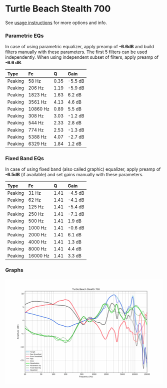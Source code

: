 # Turtle Beach Stealth 700
See [usage instructions](https://github.com/jaakkopasanen/AutoEq#usage) for more options and info.

### Parametric EQs
In case of using parametric equalizer, apply preamp of **-6.6dB** and build filters manually
with these parameters. The first 5 filters can be used independently.
When using independent subset of filters, apply preamp of **-6.6 dB**.

| Type    | Fc       |    Q | Gain    |
|:--------|:---------|:-----|:--------|
| Peaking | 58 Hz    | 0.35 | -5.5 dB |
| Peaking | 206 Hz   | 1.19 | -5.9 dB |
| Peaking | 1823 Hz  | 1.63 | 6.2 dB  |
| Peaking | 3561 Hz  | 4.13 | 4.6 dB  |
| Peaking | 10860 Hz | 0.89 | 5.5 dB  |
| Peaking | 308 Hz   | 3.03 | -1.2 dB |
| Peaking | 544 Hz   | 2.33 | 2.8 dB  |
| Peaking | 774 Hz   | 2.53 | -1.3 dB |
| Peaking | 5388 Hz  | 4.07 | -2.7 dB |
| Peaking | 6329 Hz  | 1.84 | 1.2 dB  |

### Fixed Band EQs
In case of using fixed band (also called graphic) equalizer, apply preamp of **-6.5dB**
(if available) and set gains manually with these parameters.

| Type    | Fc       |    Q | Gain    |
|:--------|:---------|:-----|:--------|
| Peaking | 31 Hz    | 1.41 | -4.5 dB |
| Peaking | 62 Hz    | 1.41 | -4.1 dB |
| Peaking | 125 Hz   | 1.41 | -5.4 dB |
| Peaking | 250 Hz   | 1.41 | -7.1 dB |
| Peaking | 500 Hz   | 1.41 | 1.9 dB  |
| Peaking | 1000 Hz  | 1.41 | -0.6 dB |
| Peaking | 2000 Hz  | 1.41 | 6.1 dB  |
| Peaking | 4000 Hz  | 1.41 | 1.3 dB  |
| Peaking | 8000 Hz  | 1.41 | 4.4 dB  |
| Peaking | 16000 Hz | 1.41 | 3.3 dB  |

### Graphs
![](./Turtle%20Beach%20Stealth%20700.png)